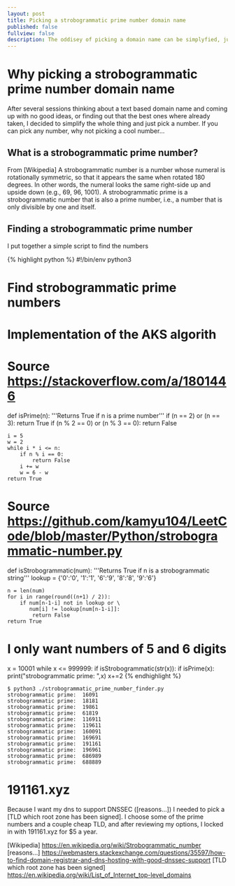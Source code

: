 ```yaml
---
layout: post
title: Picking a strobogrammatic prime number domain name
published: false
fullview: false
description: The oddisey of picking a domain name can be simplyfied, just pick a number.
---
```

# Why picking a strobogrammatic prime number domain name
After several sessions thinking about a text based domain name and coming up with no good ideas, or finding out that the best ones where already taken, I decided to simplify the whole thing and just pick a number.
If you can pick any number, why not picking a cool number...

## What is a strobogrammatic prime number?
From [Wikipedia]
    A strobogrammatic number is a number whose numeral is rotationally symmetric, so that it appears the same when rotated 180 degrees. In other words, the numeral looks the same right-side up and upside down (e.g., 69, 96, 1001). A strobogrammatic prime is a strobogrammatic number that is also a prime number, i.e., a number that is only divisible by one and itself.

## Finding a strobogrammatic prime number
I put together a simple script to find the numbers

{% highlight python %}
#!/bin/env python3
# Find strobogrammatic prime numbers

# Implementation of the AKS algorith
# Source https://stackoverflow.com/a/1801446
def isPrime(n):
    '''Returns True if n is a prime number'''
    if (n == 2) or (n == 3):
        return True
    if (n % 2 == 0) or (n % 3 == 0):
        return False

    i = 5
    w = 2
    while i * i <= n:
        if n % i == 0:
            return False
        i += w
        w = 6 - w
    return True

# Source https://github.com/kamyu104/LeetCode/blob/master/Python/strobogrammatic-number.py
def isStrobogrammatic(num):
    '''Returns True if n is a strobogrammatic string'''
    lookup = {'0':'0', '1':'1', '6':'9', '8':'8', '9':'6'}

    n = len(num)
    for i in range(round((n+1) / 2)):
        if num[n-1-i] not in lookup or \
           num[i] != lookup[num[n-1-i]]:
            return False
    return True

# I only want numbers of 5 and 6 digits
x = 10001
while x <= 999999:
    if isStrobogrammatic(str(x)):
      if isPrime(x):
        print("strobogrammatic prime: ",x)
    x+=2
{% endhighlight %}

``` shell
$ python3 ./strobogrammatic_prime_number_finder.py
strobogrammatic prime:  16091
strobogrammatic prime:  18181
strobogrammatic prime:  19861
strobogrammatic prime:  61819
strobogrammatic prime:  116911
strobogrammatic prime:  119611
strobogrammatic prime:  160091
strobogrammatic prime:  169691
strobogrammatic prime:  191161
strobogrammatic prime:  196961
strobogrammatic prime:  686989
strobogrammatic prime:  688889
```

# 191161.xyz
Because I want my dns to support DNSSEC ([reasons...]) I needed to pick a [TLD which root zone has been signed]. I choose some of the prime numbers and a couple cheap TLD, and after reviewing my options, I locked in with 191161.xyz for $5 a year.


[Wikipedia] https://en.wikipedia.org/wiki/Strobogrammatic_number
[reasons...] https://webmasters.stackexchange.com/questions/35597/how-to-find-domain-registrar-and-dns-hosting-with-good-dnssec-support
[TLD which root zone has been signed] https://en.wikipedia.org/wiki/List_of_Internet_top-level_domains

